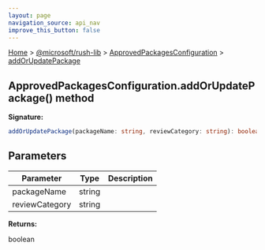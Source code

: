 ```yaml
---
layout: page
navigation_source: api_nav
improve_this_button: false
---
```



[Home](./index.md) &gt; [@microsoft/rush-lib](./rush-lib.md) &gt; [ApprovedPackagesConfiguration](./rush-lib.approvedpackagesconfiguration.md) &gt; [addOrUpdatePackage](./rush-lib.approvedpackagesconfiguration.addorupdatepackage.md)

## ApprovedPackagesConfiguration.addOrUpdatePackage() method

<b>Signature:</b>

```typescript
addOrUpdatePackage(packageName: string, reviewCategory: string): boolean;
```

## Parameters

|  Parameter | Type | Description |
|  --- | --- | --- |
|  packageName | string |  |
|  reviewCategory | string |  |

<b>Returns:</b>

boolean
